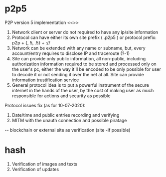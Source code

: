 # p2p5
P2P version 5 implementation
<<>>

1. Network client or server do not required to have any ip/site information
2. Protocol can have either its own site prefix ( .p2p5 ) or protocol prefix: p2p + {, 5, .5} + ://
3. Network can be extended with any name or subname, but, every account/entry requires to disclose IP and traceroute (?-1)
4. Site can provide only public information, all non-public, including authorization information required to be stored and processed only on the user's pc, either the way it'll be encoded to be only possible for user to decode it or not sending it over the net at all. Site can provide information trustification service
5. General protocol idea is to put a powerful instrument of the secure internet in the hands of the user, by the cost of making user as much responsible for actions and security as possible

Protocol issues fix (as for 10-07-2020):
1) Date/time and public entries recording and verifying
2) MITM with the unauth connection and possible piratage

-- blockchain or external site as verification (site -if possible)
# hash
1. Verification of images and texts
2. Verification of updates
